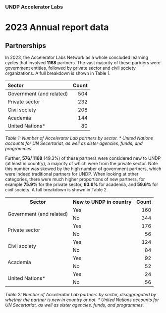 ### UNDP Accelerator Labs
# 2023 Annual report data

## Partnerships
In 2023, the Accelerator Labs Network as a whole concluded learning cycles that involved **1168** partners. The vast majority of these partners were government entities, followed by private sector and civil society organizations. A full breakdown is shown in Table 1. 

| Sector | Count |
| :----- | ----: |
| Government (and related) | 504 |
| Private sector | 232 |
| Civil society | 208 |
| Academia | 144 |
| United Nations* | 80 |


*Table 1: Number of Accelerator Lab partners by sector.
\* United Nations accounts for UN Secertariat, as well as sister agencies, funds, and programmes.*

Further, **576/ 1168** (49.3%) of these partners were considered new to UNDP (at least in country), a majority of which were from the private sector. Note this number was skewed by the high number of government partners, which were indeed traditional partners for UNDP. When looking at other categories, there were much higher proportions of new partners, for example **75.9%** for the private sector, **63.9%** for academia, and **59.6%** for civil society. A full breakdown is shown in Table 2.


<table>
	<tr>
		<th>Sector</th>
		<th>New to UNDP in country</th>
		<th>Count</th>
	</tr>
	<tr>
		<td rowspan='2'>Government (and related)</td>
		<td>Yes</td>
		<td style='text-align: right;'>160</td>
	</tr>
	<tr>
		<td>No</td>
		<td style='text-align: right;'>344</td>
	</tr>
	<tr>
		<td rowspan='2'>Private sector</td>
		<td>Yes</td>
		<td style='text-align: right;'>176</td>
	</tr>
	<tr>
		<td>No</td>
		<td style='text-align: right;'>56</td>
	</tr>
	<tr>
		<td rowspan='2'>Civil society</td>
		<td>Yes</td>
		<td style='text-align: right;'>124</td>
	</tr>
	<tr>
		<td>No</td>
		<td style='text-align: right;'>84</td>
	</tr>
	<tr>
		<td rowspan='2'>Academia</td>
		<td>Yes</td>
		<td style='text-align: right;'>92</td>
	</tr>
	<tr>
		<td>No</td>
		<td style='text-align: right;'>52</td>
	</tr>
	<tr>
		<td rowspan='2'>United Nations*</td>
		<td>Yes</td>
		<td style='text-align: right;'>24</td>
	</tr>
	<tr>
		<td>No</td>
		<td style='text-align: right;'>56</td>
	</tr>
</table>

*Table 2: Number of Accelerator Lab partners by sector, disaggregated by whether the partner is new in country or not.
\* United Nations accounts for UN Secertariat, as well as sister agencies, funds, and programmes.*